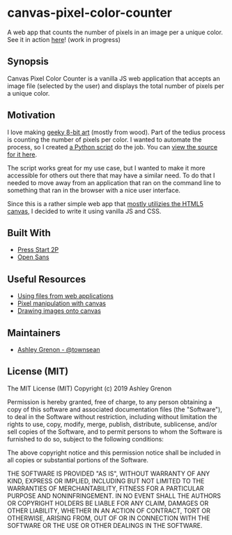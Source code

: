 # canvas-pixel-color-counter
A web app that counts the number of pixels in an image per a unique color. See it in action [here](http://townsean.github.io/canvas-pixel-color-counter)! (work in progress)

## Synopsis
Canvas Pixel Color Counter is a vanilla JS web application that accepts an image file (selected by the user) and displays the total number of pixels per a unique color. 

## Motivation
I love making [geeky 8-bit art](https://www.ashleygrenon.com/tag/8-bit/) (mostly from wood). Part of the tedius process is counting the number of pixels per color. I wanted to automate the process, so I created [a Python script](https://www.thecodingcouple.com/counting-pixels-by-color-in-python-with-pillow-a-pil-fork/) do the job. You can [view the source for it here](https://github.com/townsean/pixel-color-count).

The script works great for my use case, but I wanted to make it more accessible for others out there that may have a similar need. To do that I needed to move away from an application that ran on the command line to something that ran in the browser with a nice user interface.

Since this is a rather simple web app that [mostly utilizies the HTML5 canvas](https://developer.mozilla.org/en-US/docs/Web/API/Canvas_API/Tutorial/Pixel_manipulation_with_canvas), I decided to write it using vanilla JS and CSS.

## Built With

* [Press Start 2P](https://fonts.google.com/specimen/Press+Start+2P)
* [Open Sans](https://fonts.google.com/specimen/Open+Sans)

## Useful Resources
* [Using files from web applications](https://developer.mozilla.org/en-US/docs/Web/API/File/Using_files_from_web_applications)
* [Pixel manipulation with canvas](https://developer.mozilla.org/en-US/docs/Web/API/Canvas_API/Tutorial/Pixel_manipulation_with_canvas)
* [Drawing images onto canvas](https://webplatform.github.io/docs/concepts/programming/drawing_images_onto_canvas/)

## Maintainers

* [Ashley Grenon - @townsean](https://github.com/townsean)

## License (MIT)

The MIT License (MIT) Copyright (c) 2019 Ashley Grenon

Permission is hereby granted, free of charge, to any person obtaining a copy of this software and associated documentation files (the "Software"), to deal in the Software without restriction, including without limitation the rights to use, copy, modify, merge, publish, distribute, sublicense, and/or sell copies of the Software, and to permit persons to whom the Software is furnished to do so, subject to the following conditions:

The above copyright notice and this permission notice shall be included in all copies or substantial portions of the Software.

THE SOFTWARE IS PROVIDED "AS IS", WITHOUT WARRANTY OF ANY KIND, EXPRESS OR IMPLIED, INCLUDING BUT NOT LIMITED TO THE WARRANTIES OF MERCHANTABILITY, FITNESS FOR A PARTICULAR PURPOSE AND NONINFRINGEMENT. IN NO EVENT SHALL THE AUTHORS OR COPYRIGHT HOLDERS BE LIABLE FOR ANY CLAIM, DAMAGES OR OTHER LIABILITY, WHETHER IN AN ACTION OF CONTRACT, TORT OR OTHERWISE, ARISING FROM, OUT OF OR IN CONNECTION WITH THE SOFTWARE OR THE USE OR OTHER DEALINGS IN THE SOFTWARE.
